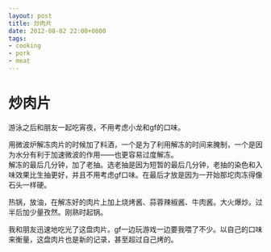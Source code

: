 ```yaml
---
layout: post
title: 炒肉片
date: 2012-08-02 22:00+0800
tags:
- cooking
- pork
- meat
---
```


炒肉片
======
游泳之后和朋友一起吃宵夜，不用考虑小龙和gf的口味。

用微波炉解冻肉片的时候加了料酒，一个是为了利用解冻的时间来腌制，一个是因为水分有利于加速微波的作用——也更容易过度解冻。  
解冻的最后几分钟，加了老抽。选老抽是因为短暂的最后几分钟，老抽的染色和入味效果比生抽更好，并且不用考虑gf口味。在最后才放是因为一开始那坨肉冻得像石头一样硬。

热锅，放油，在解冻好的肉片上加上烧烤酱、蒜蓉辣椒酱、牛肉酱。大火爆炒。过半后加少量孜然。刚熟时起锅。

我和朋友迅速地吃光了这盘肉片。gf一边玩游戏一边要我喂了不少。以自己的口味来衡量，这盘肉片也是新的记录，甚至超过自己烤的。
